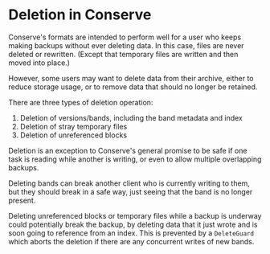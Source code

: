 # Deletion in Conserve

Conserve's formats are intended to perform well for a user who keeps making
backups without ever deleting data. In this case, files are never deleted or
rewritten. (Except that temporary files are written and then moved into place.)

However, some users may want to delete data from their archive, either to reduce
storage usage, or to remove data that should no longer be retained.

There are three types of deletion operation:

1. Deletion of versions/bands, including the band metadata and index
2. Deletion of stray temporary files
3. Deletion of unreferenced blocks

Deletion is an exception to Conserve's general promise to be safe if one task is
reading while another is writing, or even to allow multiple overlapping backups.

Deleting bands can break another client who is currently writing to them, but
they should break in a safe way, just seeing that the band is no longer present.

Deleting unreferenced blocks or temporary files while a backup is underway
could potentially break the backup, by deleting data that it just wrote and
is soon going to reference from an index. This is prevented by a
`DeleteGuard` which aborts the deletion if there are any concurrent writes of
new bands.